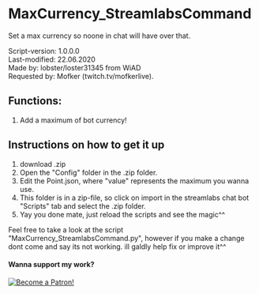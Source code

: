 # MaxCurrency_StreamlabsCommand
Set a max currency so noone in chat will have over that.

Script-version: 1.0.0.0                   
Last-modified: 22.06.2020                     
Made by: lobster/loster31345 from WiAD                           
Requested by: Mofker (twitch.tv/mofkerlive).


## Functions:
1. Add a maximum of bot currency!

## Instructions on how to get it up
1. download .zip
2. Open the "Config" folder in the .zip folder.
3. Edit the Point.json, where "value" represents the maximum you wanna use.
4. This folder is in a zip-file, so click on import in
  the streamlabs chat bot "Scripts" tab and select the .zip folder.
5. Yay you done mate, just reload the scripts and see the magic^^

Feel free to take a look at the script "MaxCurrency_StreamlabsCommand.py", however if you make a change dont come and say its not working. ill galdly help fix or improve it^^




#### Wanna support my work?                                                    
[![Become a Patron!](https://i.imgur.com/BbE01dL.png)](https://www.patreon.com/bePatron?u=31657981)

